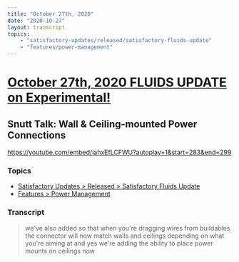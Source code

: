 ```yaml
---
title: "October 27th, 2020"
date: "2020-10-27"
layout: transcript
topics: 
    - "satisfactory-updates/released/satisfactory-fluids-update"
    - "features/power-management"
---
```

# [October 27th, 2020 FLUIDS UPDATE on Experimental!](../2020-10-27.md)
## Snutt Talk: Wall & Ceiling-mounted Power Connections
https://youtube.com/embed/iahxEfLCFWU?autoplay=1&start=283&end=299
### Topics
* [Satisfactory Updates > Released > Satisfactory Fluids Update](../topics/satisfactory-updates/released/satisfactory-fluids-update.md)
* [Features > Power Management](../topics/features/power-management.md)

### Transcript

> we've also added so that when you're
> dragging wires from buildables
> the connector will now match walls and
> ceilings depending on what you're aiming
> at
> and yes we're adding the ability to
> place power mounts
> on ceilings now
